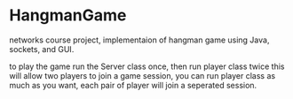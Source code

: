 # HangmanGame
networks course project, implementaion of hangman game using Java, sockets, and GUI.

to play the game run the Server class once, then run player class twice this will allow two players to join a game session, you can run player class as much as you want, each pair of player will join a seperated session. 
